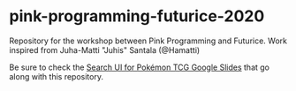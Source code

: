 # pink-programming-futurice-2020

Repository for the workshop between Pink Programming and Futurice. Work inspired from Juha-Matti "Juhis" Santala (@Hamatti)

Be sure to check the [Search UI for Pokémon TCG Google Slides](https://bit.ly/search-ui-pokemon) that go along with this repository.
